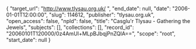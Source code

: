 {
  "target_url": "http://www.tlysau.org.uk/ ", 
  "end_date": null, 
  "date": "2006-01-01T12:00:00", 
  "slug": 114612, 
  "publisher": "tlysau.org.uk", 
  "open_access": false, 
  "npld": false, 
  "title": "Casglu'r Tlysau - Gathering the Jewels", 
  "subjects": [], 
  "collections": [], 
  "record_id": "20060101T120000/0z4AmUl+MLpBJbqjPnZQlA==", 
  "scope": "root", 
  "start_date": null
}

